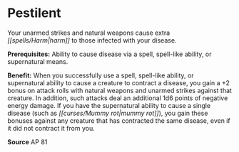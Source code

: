 ﻿---
cssclass: [feats]

---
# Pestilent

Your unarmed strikes and natural weapons cause extra _[[spells/Harm|harm]]_ to those infected with your disease.

**Prerequisites:** Ability to cause disease via a spell, spell-like ability, or supernatural means.

**Benefit:** When you successfully use a spell, spell-like ability, or supernatural ability to cause a creature to contract a disease, you gain a +2 bonus on attack rolls with natural weapons and unarmed strikes against that creature. In addition, such attacks deal an additional 1d6 points of negative energy damage. If you have the supernatural ability to cause a single disease (such as _[[curses/Mummy rot|mummy rot]]_), you gain these bonuses against any creature that has contracted the same disease, even if it did not contract it from you.

**Source** AP 81